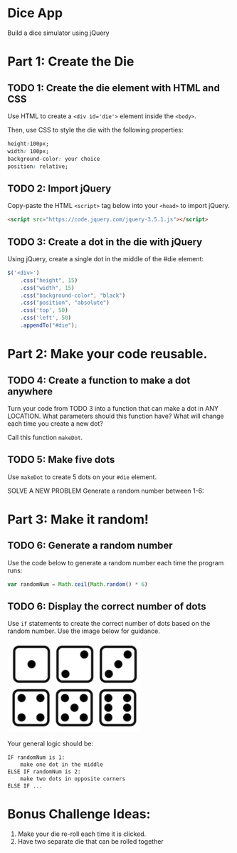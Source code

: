 # Dice App
Build a dice simulator using jQuery

# Part 1: Create the Die

## TODO 1: Create the die element with HTML and CSS

Use HTML to create a `<div id='die'>` element inside the `<body>`.

Then, use CSS to style the die with the following properties:

```css
height:100px;
width: 100px;
background-color: your choice
position: relative;
```

## TODO 2: Import jQuery

Copy-paste the HTML `<script>` tag below into your `<head>` to import jQuery.

```html
<script src="https://code.jquery.com/jquery-3.5.1.js"></script>
```

## TODO 3: Create a dot in the die with jQuery

Using jQuery, create a single dot in the middle of the #die element:

```js
$('<div>')
	.css("height", 15)
	.css("width", 15)
	.css("background-color", "black")
	.css("position", "absolute")
	.css('top', 50)
	.css('left', 50)
	.appendTo("#die");
```  
 
 
# Part 2: Make your code reusable.

## TODO 4: Create a function to make a dot anywhere

Turn your code from TODO 3 into a function that can make a dot in ANY LOCATION. What parameters should this function have? What will change each time you create a new dot?

Call this function `makeDot`.

## TODO 5: Make five dots

Use `makeDot` to create 5 dots on your `#die` element.

SOLVE A NEW PROBLEM
Generate a random number between 1-6:

# Part 3: Make it random!

## TODO 6: Generate a random number

Use the code below to generate a random number each time the program runs:

```js
var randomNum = Math.ceil(Math.random() * 6)
```

## TODO 6: Display the correct number of dots

Use `if` statements to create the correct number of dots based on the random number. Use the image below for guidance.

<img src="/dice.png" width=300>

Your general logic should be:

```
IF randomNum is 1:
	make one dot in the middle
ELSE IF randomNum is 2:
	make two dots in opposite corners
ELSE IF ...
```

# Bonus Challenge Ideas:

1. Make your die re-roll each time it is clicked. 
2. Have two separate die that can be rolled together

